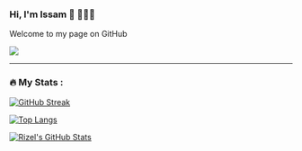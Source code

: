 ### Hi, I'm Issam 👋 👩🏾‍💻
Welcome to my page on GitHub
<!-- Followers Count and Views Count -->

![](https://img.shields.io/github/followers/IssamELMEHDI?label=Followers&style=flat-square)

<!-- Banner -->


---

### :fire: My Stats :
[![GitHub Streak](http://github-readme-streak-stats.herokuapp.com?user=IssamELMEHDI&theme=material-palenight)](https://git.io/streak-stats)

[![Top Langs](https://github-readme-stats.vercel.app/api/top-langs/?username=IssamELMEHDI&layout=compact&theme=material-palenight)](https://github.com/anuraghazra/github-readme-stats)

[![Rizel's GitHub Stats](https://github-readme-stats.vercel.app/api?username=IssamELMEHDI&layout=compact&theme=material-palenight)](https://github.com/anuraghazra/github-readme-stats)
